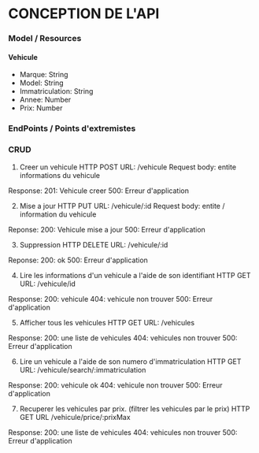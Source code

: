 # CONCEPTION DE L'API


### Model / Resources
#### Vehicule
 - Marque: String
 - Model: String
 - Immatriculation: String
 - Annee: Number
 - Prix: Number


 ### EndPoints / Points d'extremistes
 ### CRUD

 1. Creer un vehicule
 HTTP POST
 URL: /vehicule
 Request body: entite informations du vehicule

 Response: 201: Vehicule creer
           500: Erreur d'application


2. Mise a jour
HTTP PUT
URL: /vehicule/:id
Request body: entite / information du vehicule

Reponse: 200: Vehicule mise a jour
         500: Erreur d'application

3. Suppression
HTTP DELETE
URL: /vehicule/:id

Reponse: 200: ok
         500: Erreur d'application


4. Lire les informations d'un vehicule a l'aide de son identifiant
HTTP GET
URL: /vehicule/id

Response: 200: vehicule
          404: vehicule non trouver
          500: Erreur d'application

5. Afficher tous les vehicules
HTTP GET
URL: /vehicules

Response: 200: une liste de vehicules
          404: vehicules non trouver
          500: Erreur d'application

6. Lire un vehicule a l'aide de son numero d'immatriculation
HTTP GET
URL: /vehicule/search/:immatriculation

Response: 200: vehicule ok
          404: vehicule non trouver
          500: Erreur d'application

7. Recuperer les vehicules par prix. (filtrer les vehicules par le prix)
HTTP GET
URL /vehicule/price/:prixMax

Response: 200: une liste de vehicules
          404: vehicules non trouver
          500: Erreur d'application